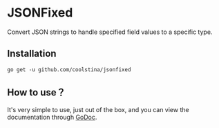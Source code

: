 # JSONFixed

Convert JSON strings to handle specified field values to a specific type.

## Installation

```
go get -u github.com/coolstina/jsonfixed
```

## How to use？

It's very simple to use, just out of the box, and you can view the documentation through [GoDoc](https://pkg.go.dev/github.com/coolstina/jsonfixed).